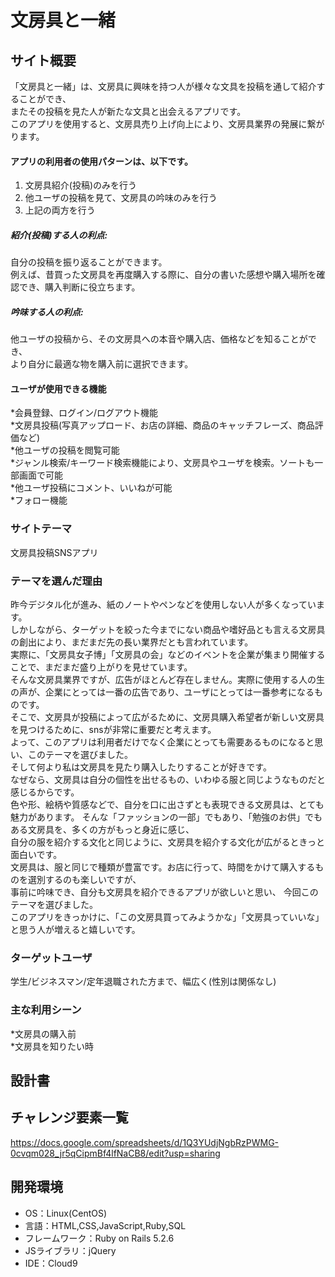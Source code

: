 # 文房具と一緒

## サイト概要
「文房具と一緒」は、文房具に興味を持つ人が様々な文具を投稿を通して紹介することができ、  
またその投稿を見た人が新たな文具と出会えるアプリです。  
このアプリを使用すると、文房具売り上げ向上により、文房具業界の発展に繋がります。

#### アプリの利用者の使用パターンは、以下です。  
1. 文房具紹介(投稿)のみを行う  
2. 他ユーザの投稿を見て、文房具の吟味のみを行う  
3. 上記の両方を行う

##### 紹介(投稿)する人の利点:  
自分の投稿を振り返ることができます。  
例えば、昔買った文房具を再度購入する際に、自分の書いた感想や購入場所を確認でき、購入判断に役立ちます。  
##### 吟味する人の利点:  
他ユーザの投稿から、その文房具への本音や購入店、価格などを知ることができ、  
より自分に最適な物を購入前に選択できます。  

#### ユーザが使用できる機能
*会員登録、ログイン/ログアウト機能  
*文房具投稿(写真アップロード、お店の詳細、商品のキャッチフレーズ、商品評価など)  
*他ユーザの投稿を閲覧可能  
*ジャンル検索/キーワード検索機能により、文房具やユーザを検索。ソートも一部画面で可能  
*他ユーザ投稿にコメント、いいねが可能  
*フォロー機能

### サイトテーマ
文房具投稿SNSアプリ

### テーマを選んだ理由
昨今デジタル化が進み、紙のノートやペンなどを使用しない人が多くなっています。  
しかしながら、ターゲットを絞った今までにない商品や嗜好品とも言える文房具の創出により、まだまだ先の長い業界だとも言われています。  
実際に、「文房具女子博」「文房具の会」などのイベントを企業が集まり開催することで、まだまだ盛り上がりを見せています。   
そんな文房具業界ですが、広告がほとんど存在しません。実際に使用する人の生の声が、企業にとっては一番の広告であり、ユーザにとっては一番参考になるものです。  
そこで、文房具が投稿によって広がるために、文房具購入希望者が新しい文房具を見つけるために、snsが非常に重要だと考えます。  
よって、このアプリは利用者だけでなく企業にとっても需要あるものになると思い、このテーマを選びました。  
そして何より私は文房具を見たり購入したりすることが好きです。    
なぜなら、文房具は自分の個性を出せるもの、いわゆる服と同じようなものだと感じるからです。  
色や形、絵柄や質感などで、自分を口に出さずとも表現できる文房具は、とても魅力があります。
そんな「ファッションの一部」でもあり、「勉強のお供」でもある文房具を、多くの方がもっと身近に感じ、  
自分の服を紹介する文化と同じように、文房具を紹介する文化が広がるときっと面白いです。  
文房具は、服と同じで種類が豊富です。お店に行って、時間をかけて購入するものを選別するのも楽しいですが、     
事前に吟味でき、自分も文房具を紹介できるアプリが欲しいと思い、  今回このテーマを選びました。  
このアプリをきっかけに、「この文房具買ってみようかな」「文房具っていいな」と思う人が増えると嬉しいです。

### ターゲットユーザ
学生/ビジネスマン/定年退職された方まで、幅広く(性別は関係なし)

### 主な利用シーン
*文房具の購入前  
*文房具を知りたい時

## 設計書

## チャレンジ要素一覧
https://docs.google.com/spreadsheets/d/1Q3YUdjNgbRzPWMG-0cvqm028_jr5qCipmBf4lfNaCB8/edit?usp=sharing

## 開発環境
- OS：Linux(CentOS)
- 言語：HTML,CSS,JavaScript,Ruby,SQL
- フレームワーク：Ruby on Rails 5.2.6
- JSライブラリ：jQuery
- IDE：Cloud9
